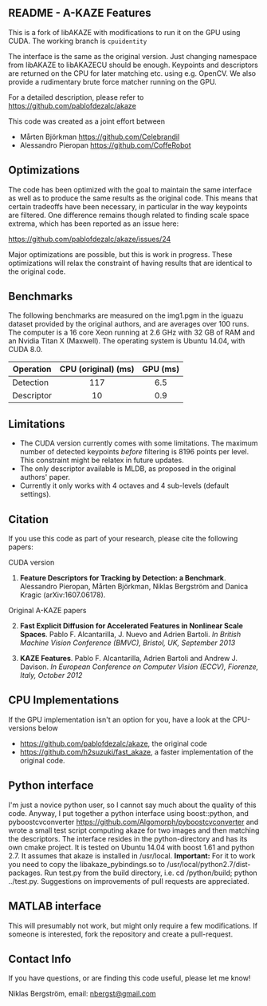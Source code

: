 ## README - A-KAZE Features
This is a fork of libAKAZE with modifications to run it on the GPU using CUDA. The working branch is `cpuidentity`

The interface is the same as the original version. Just changing namespace from libAKAZE to libAKAZECU should be enough. Keypoints and descriptors are returned on the CPU for later matching etc. using e.g. OpenCV. We also provide a rudimentary brute force matcher running on the GPU.

For a detailed description, please refer to <https://github.com/pablofdezalc/akaze>

This code was created as a joint effort between

- Mårten Björkman <https://github.com/Celebrandil>
- Alessandro Pieropan <https://github.com/CoffeRobot>


## Optimizations
The code has been optimized with the goal to maintain the same interface as well as to produce the same results as the original code. This means that certain tradeoffs have been necessary, in particular in the way keypoints are filtered. One difference remains though related to finding scale space extrema, which has been reported as an issue here:

<https://github.com/pablofdezalc/akaze/issues/24>

Major optimizations are possible, but this is work in progress. These optimizations will relax the constraint of having results that are identical to the original code.



## Benchmarks
The following benchmarks are measured on the img1.pgm in the iguazu dataset provided by the original authors, and are averages over 100 runs. The computer is a 16 core Xeon running at 2.6 GHz with 32 GB of RAM and an Nvidia Titan X (Maxwell). The operating system is Ubuntu 14.04, with CUDA 8.0.

| Operation     | CPU (original) (ms)      | GPU (ms)  |
| ------------- |:------------------------:|:---------:|
| Detection     |            117           |    6.5    |
| Descriptor    |            10            |    0.9    |

## Limitations
- The CUDA version currently comes with some limitations. The maximum number of detected keypoints _before_ filtering is 8196 points per level. This constraint might be relatex in future updates. 
- The only descriptor available is MLDB, as proposed in the original authors' paper.
- Currently it only works with 4 octaves and 4 sub-levels (default settings).

## Citation
If you use this code as part of your research, please cite the following papers:

CUDA version

1. **Feature Descriptors for Tracking by Detection: a Benchmark**. Alessandro Pieropan, Mårten Björkman, Niklas Bergström and Danica Kragic (arXiv:1607.06178).

Original A-KAZE papers

2. **Fast Explicit Diffusion for Accelerated Features in Nonlinear Scale Spaces**. Pablo F. Alcantarilla, J. Nuevo and Adrien Bartoli. _In British Machine Vision Conference (BMVC), Bristol, UK, September 2013_

3. **KAZE Features**. Pablo F. Alcantarilla, Adrien Bartoli and Andrew J. Davison. _In European Conference on Computer Vision (ECCV), Fiorenze, Italy, October 2012_


## CPU Implementations
If the GPU implementation isn't an option for you, have a look at the CPU-versions below

- <https://github.com/pablofdezalc/akaze>, the original code
- <https://github.com/h2suzuki/fast_akaze>, a faster implementation of the original code.


## Python interface
I'm just a novice python user, so I cannot say much about the quality of this code. Anyway, I put together a python interface using boost::python, and pyboostcvconverter <https://github.com/Algomorph/pyboostcvconverter> and wrote a small test script computing akaze for two images and then matching the descriptors. The interface resides in the python-directory and has its own cmake project. It is tested on Ubuntu 14.04 with boost 1.61 and python 2.7. It assumes that akaze is installed in /usr/local. **Important:** For it to work you need to copy the libakaze_pybindings.so to /usr/local/python2.7/dist-packages. Run test.py from the build directory, i.e. cd <AKAZEROOT>/python/build; python ../test.py. Suggestions on improvements of pull requests are appreciated.


## MATLAB interface

This will presumably not work, but might only require a few modifications. If someone is interested, fork the repository and create a pull-request.


## Contact Info
If you have questions, or are finding this code useful, please let me know!

Niklas Bergström,
email: nbergst@gmail.com
